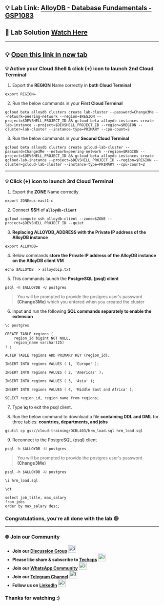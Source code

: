 
## 💡 Lab Link: [AlloyDB - Database Fundamentals - GSP1083](https://www.cloudskillsboost.google/focuses/100852?parent=catalog)

## 🚀 Lab Solution [Watch Here](https://www.youtube.com/@techcps)

---

## 💡 [Open this link in new tab](https://console.cloud.google.com/alloydb/clusters?referrer=search&project=)


### 💡 Active your Cloud Shell & click (+) icon to launch 2nd Cloud Terminal

1. Export the **REGION** Name correctly in **both Cloud Terminal**
```
export REGION=
```

2. Run the below commands in your **First Cloud Terminal**
```
gcloud beta alloydb clusters create lab-cluster --password=Change3Me --network=peering-network --region=$REGION --project=$DEVSHELL_PROJECT_ID && gcloud beta alloydb instances create lab-instance --project=$DEVSHELL_PROJECT_ID --region=$REGION --cluster=lab-cluster --instance-type=PRIMARY --cpu-count=2
```

3. Run the below commands in your **Second Cloud Terminal**
```
gcloud beta alloydb clusters create gcloud-lab-cluster --password=Change3Me --network=peering-network --region=$REGION --project=$DEVSHELL_PROJECT_ID && gcloud beta alloydb instances create gcloud-lab-instance --project=$DEVSHELL_PROJECT_ID --region=$REGION --cluster=gcloud-lab-cluster --instance-type=PRIMARY --cpu-count=2
```

---

### 💡 Click (+) icon to launch 3rd Cloud Terminal

1. Export the **ZONE** Name correctly
```
export ZONE=us-east1-c
```

2. Connect **SSH** of **`alloydb-client`**
```
gcloud compute ssh alloydb-client --zone=$ZONE --project=$DEVSHELL_PROJECT_ID --quiet
```

3. **Replacing ALLOYDB_ADDRESS with the Private IP address of the AlloyDB instance**
```
export ALLOYDB=
```

4. Below commands **store the Private IP address of the AlloyDB instance on the AlloyDB client VM**
```
echo $ALLOYDB  > alloydbip.txt 
```

5. This commands launch the **PostgreSQL (psql) client**
```
psql -h $ALLOYDB -U postgres
```

> You will be prompted to provide the postgres user's password **(Change3Me)** which you entered when you created the cluster

6. Input and run the following **SQL commands separately to enable the extension**
```
\c postgres
```

```
CREATE TABLE regions (
    region_id bigint NOT NULL,
    region_name varchar(25)
) ;

ALTER TABLE regions ADD PRIMARY KEY (region_id);
```

```
INSERT INTO regions VALUES ( 1, 'Europe' );

INSERT INTO regions VALUES ( 2, 'Americas' );

INSERT INTO regions VALUES ( 3, 'Asia' );

INSERT INTO regions VALUES ( 4, 'Middle East and Africa' );
```

```
SELECT region_id, region_name from regions;
```

7. Type **\q** to exit the psql client.

8. Run the below command to download a file **containing DDL and DML** for three tables: **countries, departments, and jobs**

```
gsutil cp gs://cloud-training/OCBL403/hrm_load.sql hrm_load.sql
```

9. Reconnect to the PostgreSQL (psql) client
```
psql -h $ALLOYDB -U postgres
```
> You will be prompted to provide the postgres user's password **(Change3Me)**
```
psql -h $ALLOYDB -U postgres
```

```
\i hrm_load.sql
```

```
\dt
```

```
select job_title, max_salary 
from jobs 
order by max_salary desc;
```


### Congratulations, you're all done with the lab 😄

---

### 🌐 Join our Community

- **Join our [Discussion Group](https://t.me/Techcpschat)** <img src="https://github.com/user-attachments/assets/a4a4b767-151c-461d-bca1-da6d4c0cd68a" alt="icon" width="25" height="25">
- **Please like share & subscribe to [Techcps](https://www.youtube.com/@techcps)** <img src="https://github.com/user-attachments/assets/6ee41001-c795-467c-8d96-06b56c246b9c" alt="icon" width="25" height="25">
- **Join our [WhatsApp Community](https://whatsapp.com/channel/0029Va9nne147XeIFkXYv71A)** <img src="https://github.com/user-attachments/assets/aa10b8b2-5424-40bc-8911-7969f29f6dae" alt="icon" width="25" height="25">
- **Join our [Telegram Channel](https://t.me/Techcps)** <img src="https://github.com/user-attachments/assets/a4a4b767-151c-461d-bca1-da6d4c0cd68a" alt="icon" width="25" height="25">
- **Follow us on [LinkedIn](https://www.linkedin.com/company/techcps/)** <img src="https://github.com/user-attachments/assets/b9da471b-2f46-4d39-bea9-acdb3b3a23b0" alt="icon" width="25" height="25">

### Thanks for watching :)

